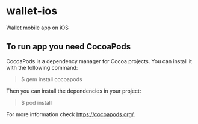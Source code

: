 # wallet-ios
Wallet mobile app on iOS

## To run app you need CocoaPods
CocoaPods is a dependency manager for Cocoa projects. You can install it with the following command:

> $ gem install cocoapods


Then you can install the dependencies in your project:

> $ pod install


For more information check https://cocoapods.org/.
